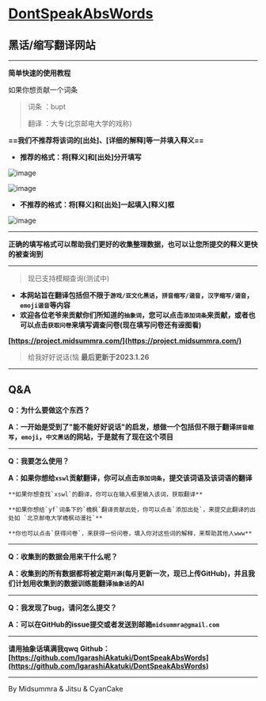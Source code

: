 # [DontSpeakAbsWords](https://project.midsummra.com/)

## **黑话/缩写翻译网站**

---

**简单快速的使用教程**

如果你想贡献一个词条

> 词条 ：bupt
>
> 翻译 ：大专(北京邮电大学的戏称)

**==我们不推荐将该词的[出处]、[详细的解释]等一并填入释义==**

- **推荐的格式：将[释义]和[出处]分开填写**

![image](https://user-images.githubusercontent.com/109781981/214804033-b14b8926-e8ed-441d-9520-c9d21af0edf3.png)

![image](https://user-images.githubusercontent.com/109781981/214804048-fb3ad7f1-db30-42ee-a226-c3cbed6b468a.png)

- **不推荐的格式：将[释义]和[出处]一起填入[释义]框**

![image](https://user-images.githubusercontent.com/109781981/214804060-abce08d4-cad1-455c-bc45-b35accfd2471.png)

---
**正确的填写格式可以帮助我们更好的收集整理数据，也可以让您所提交的释义更快的被查询到**

---
> 现已支持模糊查询(测试中)

* **本网站旨在翻译包括但不限于`游戏/亚文化黑话`，`拼音缩写/谐音`，`汉字缩写/谐音`，`emoji谐音`等内容**
* **欢迎各位老爷来贡献你们所知道的`抽象词`，您可以点击`添加词条`来贡献，或者也可以点击`获取问卷`来填写调查问卷(现在填写问卷还有~~涩~~图看)**

**[https://project.midsummra.com/](https://project.midsummra.com/)**

> 给我好好说话(恼
> **最后更新于2023.1.26**

---

## Q&A

**Q：为什么要做这个东西？**

**A：一开始是受到了"能不能好好说话"的启发，想做一个包括但不限于翻译`拼音缩写`，`emoji`，`中文黑话`的网站，于是就有了现在这个项目**

---

**Q：我要怎么使用？**

**A：如果你想给`xswl`贡献翻译，你可以点击`添加词条`，提交该词语及该词语的翻译**

	**如果你想查找`xswl`的翻译，你可以在输入框里输入该词，获取翻译**
	
	**如果你想给`yf`词条下的`檐枫`翻译贡献出处，你可以点击`添加出处`，来提交此翻译的出处如 `北京邮电大学檐枫动漫社`**
	
	**你也可以点击`获得问卷`，来获得一份问卷，填入你对这些词的解释，来帮助其他人www**

---

**Q：收集到的数据会用来干什么呢？**

**A：收集到的所有数据都将被定期`开源`(每月更新一次，现已上传GitHub)，并且我们计划用收集到的数据训练能翻译`抽象话`的AI**

---

**Q：我发现了bug，请问怎么提交？**

**A：可以在GitHub的issue提交或者发送到邮箱`midsummra@gmail.com`**

---

**请用抽象话填满我qwq**
**Github：[https://github.com/IgarashiAkatuki/DontSpeakAbsWords](https://github.com/IgarashiAkatuki/DontSpeakAbsWords)**

---
By Midsummra & Jitsu & CyanCake
